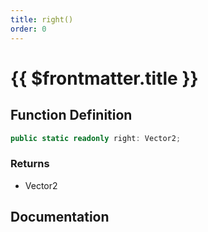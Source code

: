 ```yaml
---
title: right()
order: 0
---
```


# {{ $frontmatter.title }}

## Function Definition

```ts
public static readonly right: Vector2;
```

### Returns

* Vector2

## Documentation

<!--@include: ./parts/right.md-->
